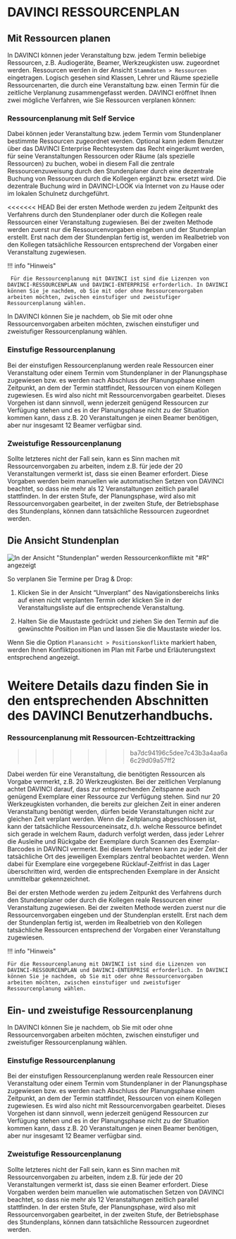 # DAVINCI RESSOURCENPLAN

## Mit Ressourcen planen

  In DAVINCI können jeder Veranstaltung bzw. jedem Termin beliebige Ressourcen, z.B. Audiogeräte, Beamer, Werkzeugkisten usw. zugeordnet werden. Ressourcen werden in der Ansicht `Stammdaten > Ressourcen` eingetragen. Logisch gesehen sind Klassen, Lehrer und Räume spezielle Ressourcenarten, die durch eine Veranstaltung bzw. einen Termin für die zeitliche Verplanung zusammengefasst werden. DAVINCI eröffnet Ihnen zwei mögliche Verfahren, wie Sie Ressourcen verplanen können:

### Ressourcenplanung mit Self Service

   Dabei können jeder Veranstaltung bzw. jedem Termin vom Stundenplaner bestimmte Ressourcen zugeordnet werden. Optional kann jedem Benutzer über das DAVINCI Enterprise Rechtesystem das Recht eingeräumt werden, für seine Veranstaltungen Ressourcen oder Räume (als spezielle Ressourcen) zu buchen, wobei in diesem Fall die zentrale Ressourcenzuweisung durch den Stundenplaner durch eine dezentrale Buchung von Ressourcen durch die Kollegen ergänzt bzw. ersetzt wird. Die dezentrale Buchung wird in DAVINCI-LOOK via Internet von zu Hause oder im lokalen Schulnetz durchgeführt.

<<<<<<< HEAD
Bei der ersten Methode werden zu jedem Zeitpunkt des Verfahrens durch den Stundenplaner oder durch die Kollegen reale Ressourcen einer Veranstaltung zugewiesen. Bei der zweiten Methode werden zuerst nur die Ressourcenvorgaben eingeben und der Stundenplan erstellt. Erst nach dem der Stundenplan fertig ist, werden im Realbetrieb von den Kollegen tatsächliche Ressourcen entsprechend der Vorgaben einer Veranstaltung zugewiesen.

!!! info "Hinweis"

     Für die Ressourcenplanung mit DAVINCI ist sind die Lizenzen von DAVINCI-RESSOURCENPLAN und DAVINCI-ENTERPRISE erforderlich. In DAVINCI können Sie je nachdem, ob Sie mit oder ohne Ressourcenvorgaben arbeiten möchten, zwischen einstufiger und zweistufiger Ressourcenplanung wählen.

In DAVINCI können Sie je nachdem, ob Sie mit oder ohne Ressourcenvorgaben arbeiten möchten, zwischen einstufiger und zweistufiger Ressourcenplanung wählen.

### Einstufige Ressourcenplanung

Bei der einstufigen Ressourcenplanung werden reale Ressourcen einer Veranstaltung oder einem Termin vom Stundenplaner in der Planungsphase zugewiesen bzw. es werden nach Abschluss der Planungsphase einem Zeitpunkt, an dem der Termin stattfindet, Ressourcen von einem Kollegen zugewiesen. Es wird also nicht mit Ressourcenvorgaben gearbeitet. Dieses Vorgehen ist dann sinnvoll, wenn jederzeit genügend Ressourcen zur Verfügung stehen und es in der Planungsphase nicht zu der Situation kommen kann, dass z.B. 20 Veranstaltungen je einen Beamer benötigen, aber nur insgesamt 12 Beamer verfügbar sind.

### Zweistufige Ressourcenplanung

Sollte letzteres nicht der Fall sein, kann es Sinn machen mit Ressourcenvorgaben zu arbeiten, indem z.B. für jede der 20 Veranstaltungen vermerkt ist, dass sie einen Beamer erfordert. Diese Vorgaben werden beim manuellen wie automatischen Setzen von DAVINCI beachtet, so dass nie mehr als 12 Veranstaltungen zeitlich parallel stattfinden. In der ersten Stufe, der Planungsphase, wird also mit Ressourcenvorgaben gearbeitet, in der zweiten Stufe, der Betriebsphase des Stundenplans, können dann tatsächliche Ressourcen zugeordnet werden.

## Die Ansicht Stundenplan

![In der Ansicht "Stundenplan" werden Ressourcenkonflikte mit "#R" angezeigt](/assets/images/resource-conflicts.png)

So verplanen Sie Termine per Drag & Drop:

1. Klicken Sie in der Ansicht “Unverplant” des Navigationsbereichs links auf einen nicht verplanten Termin oder klicken Sie in der Veranstaltungsliste auf die entsprechende Veranstaltung.

2. Halten Sie die Maustaste gedrückt und ziehen Sie den Termin auf die gewünschte Position im Plan und lassen Sie die Maustaste wieder los.

Wenn Sie die Option `Planansicht > Positionskonflikte` markiert haben, werden Ihnen Konfliktpositionen im Plan mit Farbe und Erläuterungstext entsprechend angezeigt.

Weitere Details dazu finden Sie in den entsprechenden Abschnitten des DAVINCI Benutzerhandbuchs.
=======
### Ressourcenplanung mit Ressourcen-Echtzeittracking
>>>>>>> ba7dc94196c5dee7c43b3a4aa6a6c29d09a57ff2

   Dabei werden für eine Veranstaltung, die benötigten Ressourcen als Vorgabe vermerkt, z.B. 20 Werkzeugkisten. Bei der zeitlichen Verplanung achtet DAVINCI darauf, dass zur entsprechenden Zeitspanne auch genügend Exemplare einer Ressource zur Verfügung stehen. Sind nur 20 Werkzeugkisten vorhanden, die bereits zur gleichen Zeit in einer anderen Veranstaltung benötigt werden, dürfen beide Veranstaltungen nicht zur gleichen Zeit verplant werden. Wenn die Zeitplanung abgeschlossen ist, kann der tatsächliche Ressourceneinsatz, d.h. welche Ressource befindet sich gerade in welchem Raum, dadurch verfolgt werden, dass jeder Lehrer die Ausleihe und Rückgabe der Exemplare durch Scannen des Exemplar-Barcodes in DAVINCI vermerkt. Bei diesem Verfahren kann zu jeder Zeit der tatsächliche Ort des jeweiligen Exemplars zentral beobachtet werden. Wenn dabei für Exemplare eine vorgegebene Rücklauf-Zeitfrist in das Lager überschritten wird, werden die entsprechenden Exemplare in der Ansicht unmittelbar gekennzeichnet.

Bei der ersten Methode werden zu jedem Zeitpunkt des Verfahrens durch den Stundenplaner oder durch die Kollegen reale Ressourcen einer Veranstaltung zugewiesen. Bei der zweiten Methode werden zuerst nur die Ressourcenvorgaben eingeben und der Stundenplan erstellt. Erst nach dem der Stundenplan fertig ist, werden im Realbetrieb von den Kollegen tatsächliche Ressourcen entsprechend der Vorgaben einer Veranstaltung zugewiesen.

!!! info "Hinweis"

    Für die Ressourcenplanung mit DAVINCI ist sind die Lizenzen von DAVINCI-RESSOURCENPLAN und DAVINCI-ENTERPRISE erforderlich. In DAVINCI können Sie je nachdem, ob Sie mit oder ohne Ressourcenvorgaben arbeiten möchten, zwischen einstufiger und zweistufiger Ressourcenplanung wählen.

## Ein- und zweistufige Ressourcenplanung

In DAVINCI können Sie je nachdem, ob Sie mit oder ohne Ressourcenvorgaben arbeiten möchten, zwischen einstufiger und zweistufiger Ressourcenplanung wählen.

### Einstufige Ressourcenplanung

Bei der einstufigen Ressourcenplanung werden reale Ressourcen einer Veranstaltung oder einem Termin vom Stundenplaner in der Planungsphase zugewiesen bzw. es werden nach Abschluss der Planungsphase einem Zeitpunkt, an dem der Termin stattfindet, Ressourcen von einem Kollegen zugewiesen. Es wird also nicht mit Ressourcenvorgaben gearbeitet. Dieses Vorgehen ist dann sinnvoll, wenn jederzeit genügend Ressourcen zur Verfügung stehen und es in der Planungsphase nicht zu der Situation kommen kann, dass z.B. 20 Veranstaltungen je einen Beamer benötigen, aber nur insgesamt 12 Beamer verfügbar sind.

### Zweistufige Ressourcenplanung

Sollte letzteres nicht der Fall sein, kann es Sinn machen mit Ressourcenvorgaben zu arbeiten, indem z.B. für jede der 20 Veranstaltungen vermerkt ist, dass sie einen Beamer erfordert. Diese Vorgaben werden beim manuellen wie automatischen Setzen von DAVINCI beachtet, so dass nie mehr als 12 Veranstaltungen zeitlich parallel stattfinden. In der ersten Stufe, der Planungsphase, wird also mit Ressourcenvorgaben gearbeitet, in der zweiten Stufe, der Betriebsphase des Stundenplans, können dann tatsächliche Ressourcen zugeordnet werden.